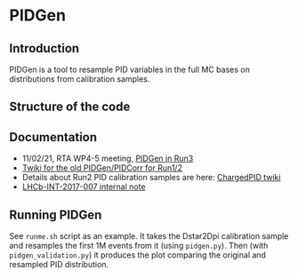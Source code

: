 # PIDGen 

## Introduction

PIDGen is a tool to resample PID variables in the full MC bases on distributions from calibration samples. 

## Structure of the code

## Documentation

   * 11/02/21, RTA WP4-5 meeting, [PIDGen in Run3](https://indico.cern.ch/event/997930/#3-new-pidgencorr)
   * [Twiki for the old PIDGen/PIDCorr for Run1/2](https://twiki.cern.ch/twiki/bin/view/LHCb/MeerkatPIDResampling)
   * Details about Run2 PID calibration samples are here: [ChargedPID twiki](https://twiki.cern.ch/twiki/bin/viewauth/LHCbPhysics/ChargedPID)
   * [LHCb-INT-2017-007 internal note](https://gitlab.cern.ch/lhcb-docs/INT/LHCb-INT-2017-007/blob/master/drafts/LHCb-INT-2017-007_v0r0.pdf)

## Running PIDGen 

See `runme.sh` script as an example. It takes the Dstar2Dpi calibration sample and resamples the first 1M events from it (using `pidgen.py`). Then (with `pidgen_validation.py`) it produces the plot comparing the original and resampled PID distribution. 
